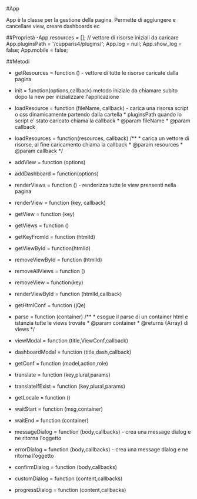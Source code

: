 #App

App è la classe per la gestione della pagina. Permette di aggiungere e cancellare view, 
creare dashboards ec


##Proprietà
-App.resources = [];     // vettore di risorse iniziali da caricare
     App.pluginsPath = '/cupparis4/plugins/';
     App.log = null;
     App.show_log = false;
     App.mobile = false;



##Metodi

- getResources = function () - vettore di tutte le risorse caricate dalla pagina
- init = function(options,callback) metodo iniziale da chiamare subito dopo la new per inizializzare
l'applicazione
- loadResource = function (fileName, callback) - carica una risorsa script o css dinamicamente partendo dalla cartella
                                                      * pluginsPath quando lo script e' stato caricato chiama la callback
                                                      * @param fileName
                                                      * @param callback

    
- loadResources = function(resources, callback) /**
                                                     * carica un vettore di risorse, al fine caricamento chiama la callback
                                                     * @param resources
                                                     * @param callback
                                                     */


- addView = function (options) 
- addDashboard = function(options)
- renderViews = function () - renderizza tutte le view prensenti nella pagina
- renderView = function (key, callback) 
- getView = function (key) 
- getViews = function ()
- getKeyFromId = function (htmlId) 
- getViewById = function(htmlId)
- removeViewById = function (htmlId) 
- removeAllViews = function () 
- removeView = function(key) 
- renderViewById = function (htmlId,callback) 
- getHtmlConf = function (jQe) 
   
- parse = function (container)  /**
                                    * esegue il parse di un container html e istanzia tutte le views trovate
                                    * @param container
                                    * @returns {Array} di views
                                    */


- viewModal = function (title,ViewConf,callback) 
- dashboardModal = function (title,dash,callback) 
- getConf = function (model,action,role) 
- translate = function (key,plural,params) 
- translateIfExist = function (key,plural,params) 
- getLocale = function () 
- waitStart = function (msg,container) 
- waitEnd = function (container) 
- messageDialog = function (body,callbacks) - crea una message dialog e ne ritorna l'oggetto
- errorDialog = function (body,callbacks) - crea una message dialog e ne ritorna l'oggetto
- confirmDialog = function (body,callbacks)
- customDialog = function (content,callbacks) 
- progressDialog = function (content,callbacks)
